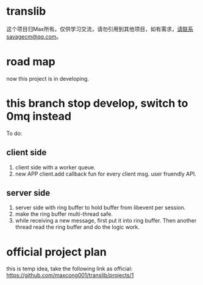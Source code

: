 # translib
这个项目归Max所有。仅供学习交流，请勿引用到其他项目，如有需求，请联系savagecm@qq.com。

# road map
now this project is in developing.

# this branch stop develop, switch to 0mq instead

To do:
## client side
1. client side with a worker queue.
2. new APP client.add callback fun for every client msg. user fruendly API.
## server side
1. server side with ring buffer to hold buffer from libevent per session.
2. make the ring buffer multi-thread safe.
3. while receiving a new message, first put it into ring buffer. Then another thread read the ring buffer and do the logic work.

# official project plan
this is temp idea, take the following link as official:
https://github.com/maxcong001/translib/projects/1 
